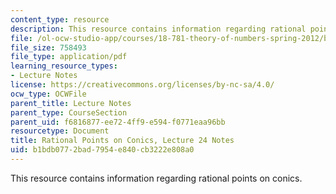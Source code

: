 ```yaml
---
content_type: resource
description: This resource contains information regarding rational points on conics.
file: /ol-ocw-studio-app/courses/18-781-theory-of-numbers-spring-2012/b1bdb0772bad7954e840cb3222e808a0_MIT18_781S12_lec24.pdf
file_size: 758493
file_type: application/pdf
learning_resource_types:
- Lecture Notes
license: https://creativecommons.org/licenses/by-nc-sa/4.0/
ocw_type: OCWFile
parent_title: Lecture Notes
parent_type: CourseSection
parent_uid: f6816877-ee72-4ff9-e594-f0771eaa96bb
resourcetype: Document
title: Rational Points on Conics, Lecture 24 Notes
uid: b1bdb077-2bad-7954-e840-cb3222e808a0
---
```

This resource contains information regarding rational points on conics.